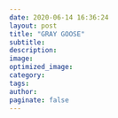 ```yaml
---
date: 2020-06-14 16:36:24
layout: post
title: "GRAY GOOSE"
subtitle:
description:
image:
optimized_image:
category:
tags:
author:
paginate: false
---
```

